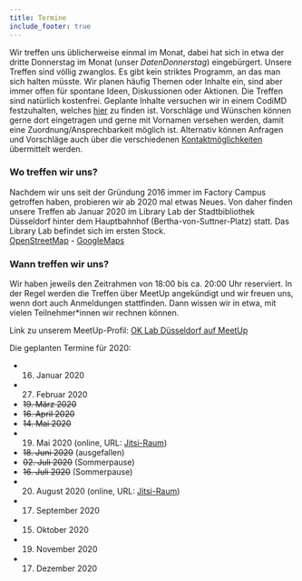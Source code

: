 ```yaml
---
title: Termine
include_footer: true
---
```


Wir treffen uns üblicherweise einmal im Monat, dabei hat sich in etwa der dritte Donnerstag im Monat (unser *DatenDonnerstag*) eingebürgert.
Unsere Treffen sind völlig zwanglos. Es gibt kein striktes Programm, an das man sich halten müsste. Wir planen häufig Themen oder Inhalte ein, sind aber immer offen für spontane Ideen, Diskussionen oder Aktionen.
Die Treffen sind natürlich kostenfrei.
Geplante Inhalte versuchen wir in einem CodiMD festzuhalten, welches <a href="https://hackmd.okfn.de/tNYYAwuISH2xJNGQdR6dCA" target="_blank">hier</a> zu finden ist. Vorschläge und Wünschen können gerne dort eingetragen und gerne mit Vornamen versehen werden, damit eine Zuordnung/Ansprechbarkeit möglich ist. Alternativ können Anfragen und Vorschläge auch über die verschiedenen <a href="/kontakt/">Kontaktmöglichkeiten</a> übermittelt werden.

### Wo treffen wir uns?

Nachdem wir uns seit der Gründung 2016 immer im Factory Campus getroffen haben, probieren wir ab 2020 mal etwas Neues.
Von daher finden unsere Treffen ab Januar 2020 im Library Lab der Stadtbibliothek Düsseldorf hinter dem Hauptbahnhof (Bertha-von-Suttner-Platz) statt. Das Library Lab befindet sich im ersten Stock.<br/>
<a href="https://www.openstreetmap.org/node/253895183">OpenStreetMap</a> - <a href="">GoogleMaps</a>

### Wann treffen wir uns?

Wir haben jeweils den Zeitrahmen von 18:00 bis ca. 20:00 Uhr reserviert.
In der Regel werden die Treffen über MeetUp angekündigt und wir freuen uns, wenn dort auch Anmeldungen stattfinden. Dann wissen wir in etwa, mit vielen Teilnehmer\*innen wir rechnen können.

Link zu unserem MeetUp-Profil: <a href="https://www.meetup.com/de-DE/OK-Lab-Dusseldorf" target=_blank>OK Lab Düsseldorf auf MeetUp</a>

Die geplanten Termine für 2020:
* 16. Januar 2020
* 27. Februar 2020
* ~~19. März 2020~~
* ~~16. April 2020~~
* ~~14. Mai 2020~~
* 19. Mai 2020 (online, URL: <a href="https://jitsi.publicplan.cloud/CodeForDuesseldorf" target=_blank>Jitsi-Raum</a>)
* ~~18. Juni 2020~~ (ausgefallen)
* ~~02. Juli 2020~~ (Sommerpause)
* ~~16. Juli 2020~~ (Sommerpause)
* 20. August 2020 (online, URL: <a href="https://jitsi.publicplan.cloud/CodeForDuesseldorf" target=_blank>Jitsi-Raum</a>)
* 17. September 2020
* 15. Oktober 2020
* 19. November 2020
* 17. Dezember 2020
